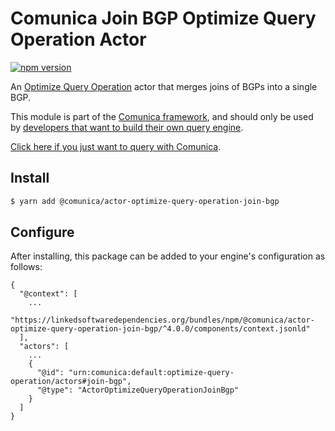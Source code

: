 # Comunica Join BGP Optimize Query Operation Actor

[![npm version](https://badge.fury.io/js/%40comunica%2Factor-optimize-query-operation-join-bgp.svg)](https://www.npmjs.com/package/@comunica/actor-optimize-query-operation-join-bgp)

An [Optimize Query Operation](https://github.com/comunica/comunica/tree/master/packages/bus-optimize-query-operation) actor
that merges joins of BGPs into a single BGP.

This module is part of the [Comunica framework](https://github.com/comunica/comunica),
and should only be used by [developers that want to build their own query engine](https://comunica.dev/docs/modify/).

[Click here if you just want to query with Comunica](https://comunica.dev/docs/query/).

## Install

```bash
$ yarn add @comunica/actor-optimize-query-operation-join-bgp
```

## Configure

After installing, this package can be added to your engine's configuration as follows:
```text
{
  "@context": [
    ...
    "https://linkedsoftwaredependencies.org/bundles/npm/@comunica/actor-optimize-query-operation-join-bgp/^4.0.0/components/context.jsonld"
  ],
  "actors": [
    ...
    {
      "@id": "urn:comunica:default:optimize-query-operation/actors#join-bgp",
      "@type": "ActorOptimizeQueryOperationJoinBgp"
    }
  ]
}
```
